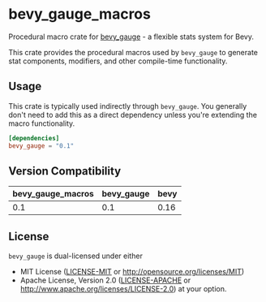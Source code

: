 # bevy_gauge_macros

Procedural macro crate for [bevy_gauge](https://github.com/your-repo/bevy_gauge) - a flexible stats system for Bevy.

This crate provides the procedural macros used by `bevy_gauge` to generate stat components, modifiers, and other compile-time functionality.

## Usage

This crate is typically used indirectly through `bevy_gauge`. You generally don't need to add this as a direct dependency unless you're extending the macro functionality.

```toml
[dependencies]
bevy_gauge = "0.1"
```

## Version Compatibility

| bevy_gauge_macros | bevy_gauge | bevy   |
|-------------------|------------|--------|
| 0.1               | 0.1        | 0.16   |

## License
`bevy_gauge` is dual-licensed under either
*   MIT License ([LICENSE-MIT](LICENSE-MIT) or http://opensource.org/licenses/MIT)
*   Apache License, Version 2.0 ([LICENSE-APACHE](LICENSE-APACHE) or http://www.apache.org/licenses/LICENSE-2.0)
at your option.